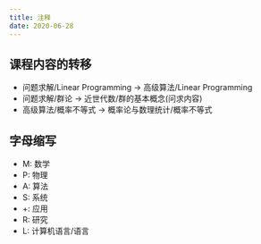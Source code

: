 ```yaml
---
title: 注释
date: 2020-06-28
---
```


## 课程内容的转移

- 问题求解/Linear Programming -> 高级算法/Linear Programming
- 问题求解/群论 -> 近世代数/群的基本概念(问求内容)
- 高级算法/概率不等式 -> 概率论与数理统计/概率不等式

## 字母缩写

- M: 数学
- P: 物理
- A: 算法
- S: 系统
- +: 应用
- R: 研究
- L: 计算机语言/语言
